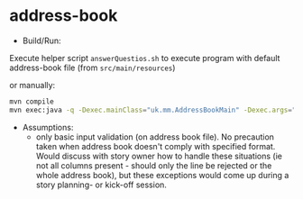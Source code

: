 # address-book

- Build/Run:

Execute helper script `answerQuestios.sh` to execute program with default address-book file (from `src/main/resources`)

or manually:

```bash
mvn compile
mvn exec:java -q -Dexec.mainClass="uk.mm.AddressBookMain" -Dexec.args="src/main/resources/AddressBook"
```

- Assumptions:
   - only basic input validation (on address book file). No precaution taken when address book
   doesn't comply with specified format. Would discuss with story owner how to handle these situations 
   (ie not all columns present - should only the line be rejected or the whole address book), but these
   exceptions would come up during a story planning- or kick-off session.